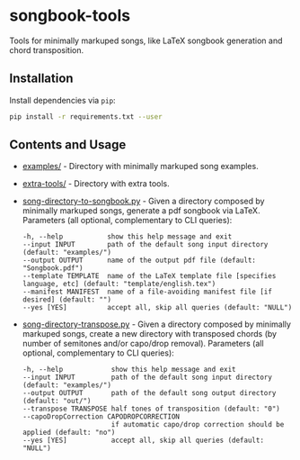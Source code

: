 # songbook-tools

Tools for minimally markuped songs, like LaTeX songbook generation and chord transposition.

## Installation

Install dependencies via `pip`:
```bash
pip install -r requirements.txt --user
```

## Contents and Usage

- [examples/](examples/) - Directory with minimally markuped song examples.

- [extra-tools/](extra-tools/) - Directory with extra tools.

- [song-directory-to-songbook.py](song-directory-to-songbook.py) - Given a directory composed by minimally markuped songs, generate a pdf songbook via LaTeX. Parameters (all optional, complementary to CLI queries):
   ```
   -h, --help           show this help message and exit
   --input INPUT        path of the default song input directory (default: "examples/")
   --output OUTPUT      name of the output pdf file (default: "Songbook.pdf")
   --template TEMPLATE  name of the LaTeX template file [specifies language, etc] (default: "template/english.tex")
   --manifest MANIFEST  name of a file-avoiding manifest file [if desired] (default: "")
   --yes [YES]          accept all, skip all queries (default: "NULL")
   ```

- [song-directory-transpose.py](song-directory-transpose.py) - Given a directory composed by minimally markuped songs, create a new directory with transposed chords (by number of semitones and/or capo/drop removal). Parameters (all optional, complementary to CLI queries):
   ```
   -h, --help            show this help message and exit
   --input INPUT         path of the default song input directory (default: "examples/")
   --output OUTPUT       path of the default song output directory (default: "out/")
   --transpose TRANSPOSE half tones of transposition (default: "0")
   --capoDropCorrection CAPODROPCORRECTION
                         if automatic capo/drop correction should be applied (default: "no")
   --yes [YES]           accept all, skip all queries (default: "NULL")
   ```
